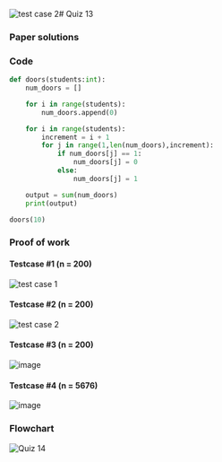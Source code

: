 ![test case 2](https://github.com/user-attachments/assets/c9a9a402-ab8a-456e-9272-f662b7999c92)# Quiz 13
### Paper solutions 
### Code
```.py
def doors(students:int):
    num_doors = []

    for i in range(students):
        num_doors.append(0)

    for i in range(students):
        increment = i + 1
        for j in range(1,len(num_doors),increment):
            if num_doors[j] == 1:
                num_doors[j] = 0
            else:
                num_doors[j] = 1

    output = sum(num_doors)
    print(output)

doors(10)
```

### Proof of work 
#### Testcase #1 (n = 200)
![test case 1](https://github.com/user-attachments/assets/0ec4189a-b04f-4144-acb1-2b50aab11b88)

#### Testcase #2 (n = 200)
![test case 2](https://github.com/user-attachments/assets/5be12b86-e123-4b79-ac70-cec56f65ba26)

#### Testcase #3 (n = 200)
![image](https://github.com/user-attachments/assets/3d4f957c-e7f4-407b-93e3-ff0ef53fd0b9)

#### Testcase #4 (n = 5676)
![image](https://github.com/user-attachments/assets/9d2e6051-ca00-4503-8290-5d26842b5cdc)

### Flowchart
![Quiz 14](https://github.com/user-attachments/assets/2ac480a6-0010-4e94-9e16-b62032750997)

